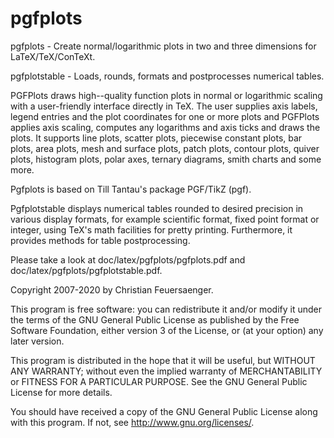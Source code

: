 # pgfplots

pgfplots - Create normal/logarithmic plots in two and three dimensions for LaTeX/TeX/ConTeXt.

pgfplotstable - Loads, rounds, formats and postprocesses numerical tables.

PGFPlots draws high--quality function plots in normal or logarithmic scaling
with a user-friendly interface directly in TeX. The user supplies axis labels,
legend entries and the plot coordinates for one or more plots and PGFPlots
applies axis scaling, computes any logarithms and axis ticks and draws the
plots. It supports line plots, scatter plots, piecewise constant plots, bar
plots, area plots, mesh and surface plots, patch plots, contour plots, quiver
plots, histogram plots, polar axes, ternary diagrams, smith charts and some
more.

Pgfplots is based on Till Tantau's package PGF/TikZ (pgf).

Pgfplotstable displays numerical tables rounded to desired precision in various
display formats, for example scientific format, fixed point format or integer,
using TeX's math facilities for pretty printing. Furthermore, it provides
methods for table postprocessing.

Please take a look at
  doc/latex/pgfplots/pgfplots.pdf
and
  doc/latex/pgfplots/pgfplotstable.pdf.

Copyright 2007-2020 by Christian Feuersaenger.

This program is free software: you can redistribute it and/or modify
it under the terms of the GNU General Public License as published by
the Free Software Foundation, either version 3 of the License, or
(at your option) any later version.

This program is distributed in the hope that it will be useful,
but WITHOUT ANY WARRANTY; without even the implied warranty of
MERCHANTABILITY or FITNESS FOR A PARTICULAR PURPOSE.  See the
GNU General Public License for more details.

You should have received a copy of the GNU General Public License
along with this program.  If not, see <http://www.gnu.org/licenses/>.
